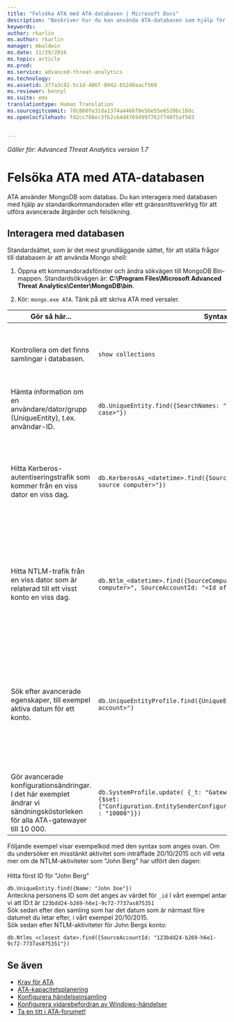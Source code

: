 ```yaml
---
title: "Felsöka ATA med ATA-databasen | Microsoft Docs"
description: "Beskriver hur du kan använda ATA-databasen som hjälp för att felsöka problem"
keywords: 
author: rkarlin
ms.author: rkarlin
manager: mbaldwin
ms.date: 11/29/2016
ms.topic: article
ms.prod: 
ms.service: advanced-threat-analytics
ms.technology: 
ms.assetid: 377a3c81-5c1d-486f-8942-85249aacf560
ms.reviewer: bennyl
ms.suite: ems
translationtype: Human Translation
ms.sourcegitcommit: 7dc860fe31da1374a4466f8e56e55e6520bc10dc
ms.openlocfilehash: fd2cc788ec3fb2c64d47694997762f740f5af503


---
```


*Gäller för: Advanced Threat Analytics version 1.7*



# <a name="troubleshooting-ata-using-the-ata-database"></a>Felsöka ATA med ATA-databasen
ATA använder MongoDB som databas.
Du kan interagera med databasen med hjälp av standardkommandoraden eller ett gränssnittsverktyg för att utföra avancerade åtgärder och felsökning.

## <a name="interacting-with-the-database"></a>Interagera med databasen
Standardsättet, som är det mest grundläggande sättet, för att ställa frågor till databasen är att använda Mongo shell:

1.  Öppna ett kommandoradsfönster och ändra sökvägen till MongoDB Bin-mappen. Standardsökvägen är: **C:\Program Files\Microsoft Advanced Threat Analytics\Center\MongoDB\bin**.

2.  Kör: `mongo.exe ATA`. Tänk på att skriva ATA med versaler.

|Gör så här...|Syntax|Anteckningar|
|-------------|----------|---------|
|Kontrollera om det finns samlingar i databasen.|`show collections`|Det kan användas som ett test för slutpunkt till slutpunkt för att se att trafiken skrivs till databasen och att händelsen 4776 tas emot av ATA.|
|Hämta information om en användare/dator/grupp (UniqueEntity), t.ex. användar-ID.|`db.UniqueEntity.find({SearchNames: "<name of entity in lower case>"})`||
|Hitta Kerberos-autentiseringstrafik som kommer från en viss dator en viss dag.|`db.KerberosAs_<datetime>.find({SourceComputerId: "<Id of the source computer>"})`|Om du vill hämta &lt;ID för källdatorn&gt; kan du fråga UniqueEntity-samlingarna på det sätt som visas i exemplet.<br /><br />Varje aktivitetstyp, till exempel Kerberos-autentiseringar, har en egen samling per UTC-datum.|
|Hitta NTLM-trafik från en viss dator som är relaterad till ett visst konto en viss dag.|`db.Ntlm_<datetime>.find({SourceComputerId: "<Id of the source computer>", SourceAccountId: "<Id of the account>"})`|Om du vill hämta &lt;ID för källdatorn&gt; och &lt;ID för kontot&gt; kan du fråga UniqueEntity-samlingarna på det sätt som visas i exemplet.<br /><br />Varje aktivitetstyp, till exempel NTLM-autentiseringar, har en egen samling per UTC-datum.|
|Sök efter avancerade egenskaper, till exempel aktiva datum för ett konto. |`db.UniqueEntityProfile.find({UniqueEntityId: "<Id of the account>")`|Om du vill hämta &lt;ID för kontot&gt; kan du fråga UniqueEntity-samlingarna på det sätt som visas i exemplet.<br>Egenskapsnamnet som visar de datum då kontot har varit aktivt heter: "ActiveDates". Du kanske vill veta om ett konto har minst 21 dagars aktivitet för att maskininlärningsalgoritmen för onormalt beteende ska kunna köras på den.|
|Gör avancerade konfigurationsändringar. I det här exemplet ändrar vi sändningsköstorleken för alla ATA-gatewayer till 10 000.|`db.SystemProfile.update( {_t: "GatewaySystemProfile"} ,`<br>`{$set:{"Configuration.EntitySenderConfiguration.EntityBatchBlockMaxSize" : "10000"}})`|`|

Följande exempel visar exempelkod med den syntax som anges ovan. Om du undersöker en misstänkt aktivitet som inträffade 20/10/2015 och vill veta mer om de NTLM-aktiviteter som "John Berg" har utfört den dagen:<br /><br />Hitta först ID för "John Berg"

`db.UniqueEntity.find({Name: "John Doe"})`<br>Anteckna personens ID som det anges av värdet för `_id` I vårt exempel antar vi att ID:t är `123bdd24-b269-h6e1-9c72-7737as875351`<br>Sök sedan efter den samling som har det datum som är närmast före datumet du letar efter, i vårt exempel 20/10/2015.<br>Sök sedan efter NTLM-aktiviteter för John Bergs konto: 

`db.Ntlms_<closest date>.find({SourceAccountId: "123bdd24-b269-h6e1-9c72-7737as875351"})`

## <a name="see-also"></a>Se även
- [Krav för ATA](/advanced-threat-analytics/plan-design/ata-prerequisites)
- [ATA-kapacitetsplanering](/advanced-threat-analytics/plan-design/ata-capacity-planning)
- [Konfigurera händelseinsamling](/advanced-threat-analytics/deploy-use/configure-event-collection)
- [Konfigurera vidarebefordran av Windows-händelser](/advanced-threat-analytics/deploy-use/configure-event-collection#configuring-windows-event-forwarding)
- [Ta en titt i ATA-forumet!](https://social.technet.microsoft.com/Forums/security/home?forum=mata)



<!--HONumber=Nov16_HO5-->


